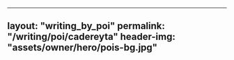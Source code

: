 
---
layout: "writing_by_poi"
permalink: "/writing/poi/cadereyta"
header-img: "assets/owner/hero/pois-bg.jpg"
---
